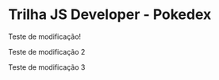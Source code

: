 # Trilha JS Developer - Pokedex

Teste de modificação!

Teste de modificação 2

Teste de modificação 3